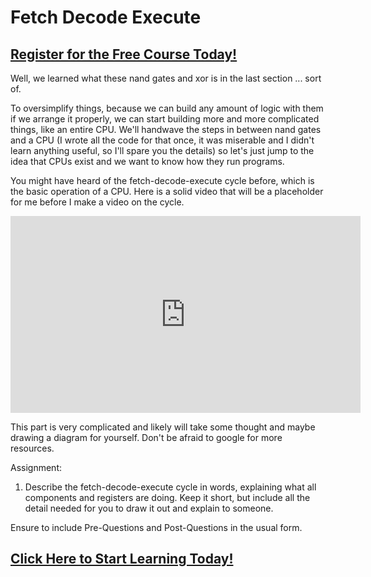 # Fetch Decode Execute
##  [Register for the Free Course Today!](https://roppers.thinkific.com/courses/computing-fundamentals)
Well, we learned what these nand gates and xor is in the last section ... sort of. 

To oversimplify things, because we can build any amount of logic with them if we arrange it properly, we can start building more and more complicated things, like an entire CPU. We'll handwave the steps in between nand gates and a CPU (I wrote all the code for that once, it was miserable and I didn't learn anything useful, so I'll spare you the details) so let's just jump to the idea that CPUs exist and we want to know how they run programs.

You might have heard of the fetch-decode-execute cycle before, which is the basic operation of a CPU. Here is a solid video that will be a placeholder for me before I make a video on the cycle. 

<iframe width="560" height="315" src="https://www.youtube.com/embed/Z5JC9Ve1sfI" title="YouTube video player" frameborder="0" allow="accelerometer; autoplay; clipboard-write; encrypted-media; gyroscope; picture-in-picture" allowfullscreen></iframe>

This part is very complicated and likely will take some thought and maybe drawing a diagram for yourself. Don't be afraid to google for more resources. 

Assignment: 

1. Describe the fetch-decode-execute cycle in words, explaining what all components and registers are doing. Keep it short, but include all the detail needed for you to draw it out and explain to someone. 

Ensure to include Pre-Questions and Post-Questions in the usual form. 
##  [Click Here to Start Learning Today!](https://roppers.thinkific.com/courses/computing-fundamentals)
